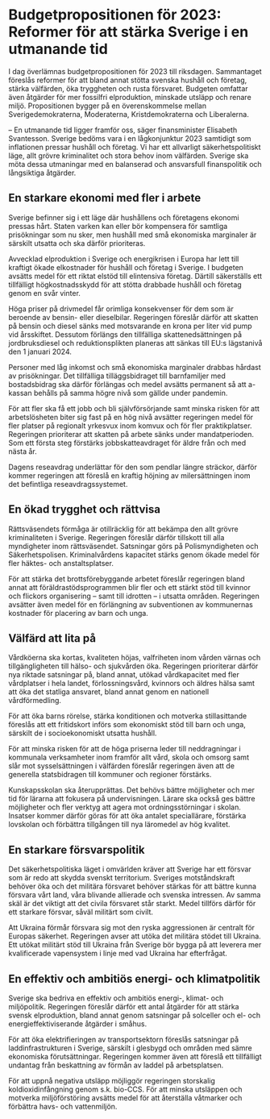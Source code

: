 # Budgetpropositionen för 2023: Reformer för att stärka Sverige i en utmanande tid

I dag överlämnas budgetpropositionen för 2023 till riksdagen. Sammantaget föreslås reformer för att bland annat stötta svenska hushåll och företag, stärka välfärden, öka tryggheten och rusta försvaret. Budgeten omfattar även åtgärder för mer fossilfri elproduktion, minskade utsläpp och renare miljö. Propositionen bygger på en överenskommelse mellan Sverigedemokraterna, Moderaterna, Kristdemokraterna och Liberalerna.

– En utmanande tid ligger framför oss, säger finansminister Elisabeth Svantesson. Sverige bedöms vara i en lågkonjunktur 2023 samtidigt som inflationen pressar hushåll och företag. Vi har ett allvarligt säkerhetspolitiskt läge, allt grövre kriminalitet och stora behov inom välfärden. Sverige ska möta dessa utmaningar med en balanserad och ansvarsfull finanspolitik och långsiktiga åtgärder.

## En starkare ekonomi med fler i arbete

Sverige befinner sig i ett läge där hushållens och företagens ekonomi pressas hårt. Staten varken kan eller bör kompensera för samtliga prisökningar som nu sker, men hushåll med små ekonomiska marginaler är särskilt utsatta och ska därför prioriteras.

Avvecklad elproduktion i Sverige och energikrisen i Europa har lett till kraftigt ökade elkostnader för hushåll och företag i Sverige. I budgeten avsätts medel för ett riktat elstöd till elintensiva företag. Därtill säkerställs ett tillfälligt högkostnadsskydd för att stötta drabbade hushåll och företag genom en svår vinter.

Höga priser på drivmedel får orimliga konsekvenser för dem som är beroende av bensin- eller dieselbilar. Regeringen föreslår därför att skatten på bensin och diesel sänks med motsvarande en krona per liter vid pump vid årsskiftet. Dessutom förlängs den tillfälliga skattenedsättningen på jordbruksdiesel och reduktionsplikten planeras att sänkas till EU:s lägstanivå den 1 januari 2024.

Personer med låg inkomst och små ekonomiska marginaler drabbas hårdast av prisökningar. Det tillfälliga tilläggsbidraget till barnfamiljer med bostadsbidrag ska därför förlängas och medel avsätts permanent så att a-kassan behålls på samma högre nivå som gällde under pandemin.

För att fler ska få ett jobb och bli självförsörjande samt minska risken för att arbetslösheten biter sig fast på en hög nivå avsätter regeringen medel för fler platser på regionalt yrkesvux inom komvux och för fler praktikplatser. Regeringen prioriterar att skatten på arbete sänks under mandatperioden. Som ett första steg förstärks jobbskatteavdraget för äldre från och med nästa år.

Dagens reseavdrag underlättar för den som pendlar längre sträckor, därför kommer regeringen att föreslå en kraftig höjning av milersättningen inom det befintliga reseavdragssystemet.

## En ökad trygghet och rättvisa

Rättsväsendets förmåga är otillräcklig för att bekämpa den allt grövre kriminaliteten i Sverige. Regeringen föreslår därför tillskott till alla myndigheter inom rättsväsendet. Satsningar görs på Polismyndigheten och Säkerhetspolisen. Kriminalvårdens kapacitet stärks genom ökade medel för fler häktes- och anstaltsplatser.

För att stärka det brottsförebyggande arbetet föreslår regeringen bland annat att föräldrastödsprogrammen blir fler och ett stärkt stöd till kvinnor och flickors organisering – samt till idrotten – i utsatta områden. Regeringen avsätter även medel för en förlängning av subventionen av kommunernas kostnader för placering av barn och unga.

## Välfärd att lita på

Vårdköerna ska kortas, kvaliteten höjas, valfriheten inom vården värnas och tillgängligheten till hälso- och sjukvården öka. Regeringen prioriterar därför nya riktade satsningar på, bland annat, utökad vårdkapacitet med fler vårdplatser i hela landet, förlossningsvård, kvinnors och äldres hälsa samt att öka det statliga ansvaret, bland annat genom en nationell vårdförmedling.

För att öka barns rörelse, stärka konditionen och motverka stillasittande föreslås att ett fritidskort införs som ekonomiskt stöd till barn och unga, särskilt de i socioekonomiskt utsatta hushåll.

För att minska risken för att de höga priserna leder till neddragningar i kommunala verksamheter inom framför allt vård, skola och omsorg samt slår mot sysselsättningen i välfärden föreslår regeringen även att de generella statsbidragen till kommuner och regioner förstärks.

Kunskapsskolan ska återupprättas. Det behövs bättre möjligheter och mer tid för lärarna att fokusera på undervisningen. Lärare ska också ges bättre möjligheter och fler verktyg att agera mot ordningsstörningar i skolan. Insatser kommer därför göras för att öka antalet speciallärare, förstärka lovskolan och förbättra tillgången till nya läromedel av hög kvalitet.

## En starkare försvarspolitik

Det säkerhetspolitiska läget i omvärlden kräver att Sverige har ett försvar som är redo att skydda svenskt territorium. Sveriges motståndskraft behöver öka och det militära försvaret behöver stärkas för att bättre kunna försvara vårt land, våra blivande allierade och svenska intressen. Av samma skäl är det viktigt att det civila försvaret står starkt. Medel tillförs därför för ett starkare försvar, såväl militärt som civilt.

Att Ukraina förmår försvara sig mot den ryska aggressionen är centralt för Europas säkerhet. Regeringen avser att utöka det militära stödet till Ukraina. Ett utökat militärt stöd till Ukraina från Sverige bör bygga på att leverera mer kvalificerade vapensystem i linje med vad Ukraina har efterfrågat.

## En effektiv och ambitiös energi- och klimatpolitik

Sverige ska bedriva en effektiv och ambitiös energi-, klimat- och miljöpolitik. Regeringen föreslår därför ett antal åtgärder för att stärka svensk elproduktion, bland annat genom satsningar på solceller och el- och energieffektiviserande åtgärder i småhus.

För att öka elektrifieringen av transportsektorn föreslås satsningar på laddinfrastrukturen i Sverige, särskilt i glesbygd och områden med sämre ekonomiska förutsättningar. Regeringen kommer även att föreslå ett tillfälligt undantag från beskattning av förmån av laddel på arbetsplatsen.

För att uppnå negativa utsläpp möjliggör regeringen storskalig koldioxidinfångning genom s.k. bio-CCS. För att minska utsläppen och motverka miljöförstöring avsätts medel för att återställa våtmarker och förbättra havs- och vattenmiljön.
